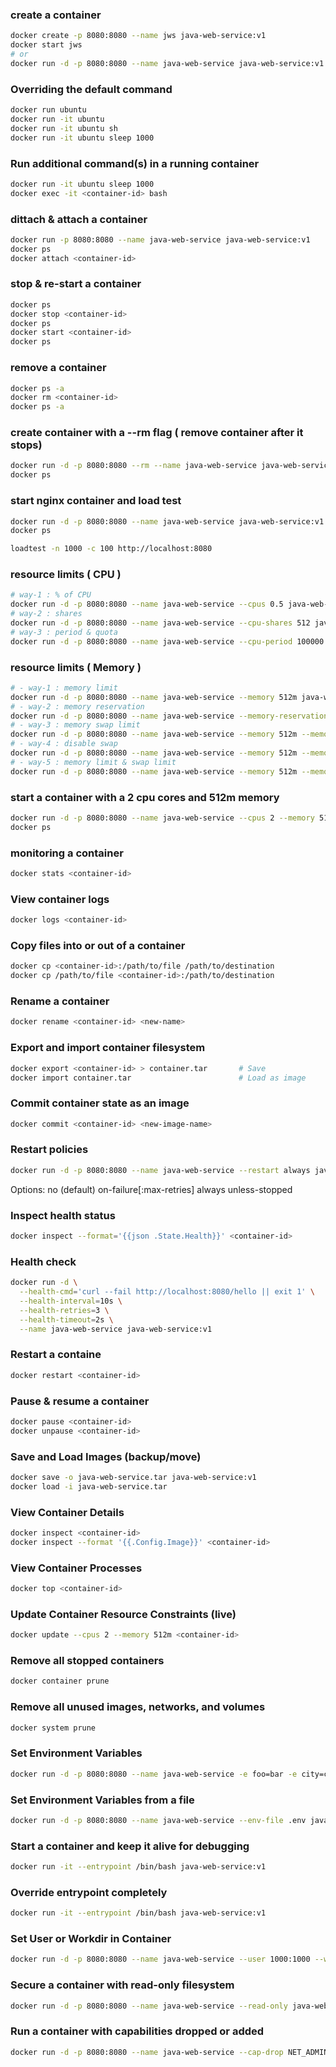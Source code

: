 


### create a container

```bash
docker create -p 8080:8080 --name jws java-web-service:v1
docker start jws
# or
docker run -d -p 8080:8080 --name java-web-service java-web-service:v1
```


### Overriding the default command
```bash
docker run ubuntu 
docker run -it ubuntu 
docker run -it ubuntu sh
docker run -it ubuntu sleep 1000
```


### Run additional command(s) in a running container
```bash
docker run -it ubuntu sleep 1000
docker exec -it <container-id> bash
```


### dittach & attach a container 
```bash
docker run -p 8080:8080 --name java-web-service java-web-service:v1
docker ps
docker attach <container-id>
```


### stop & re-start a container
```bash
docker ps
docker stop <container-id>
docker ps
docker start <container-id>
docker ps
```

### remove a container
```bash
docker ps -a
docker rm <container-id>
docker ps -a
```

### create container with a --rm flag ( remove container after it stops)
```bash
docker run -d -p 8080:8080 --rm --name java-web-service java-web-service:v1
docker ps
```





### start nginx container and load test
```bash
docker run -d -p 8080:8080 --name java-web-service java-web-service:v1
docker ps

loadtest -n 1000 -c 100 http://localhost:8080
```


### resource limits ( CPU )

```bash
# way-1 : % of CPU
docker run -d -p 8080:8080 --name java-web-service --cpus 0.5 java-web-service:v1
# way-2 : shares
docker run -d -p 8080:8080 --name java-web-service --cpu-shares 512 java-web-service:v1
# way-3 : period & quota
docker run -d -p 8080:8080 --name java-web-service --cpu-period 100000 --cpu-quota 50000 java-web-service:v1
```

### resource limits ( Memory )

```bash
# - way-1 : memory limit
docker run -d -p 8080:8080 --name java-web-service --memory 512m java-web-service:v1
# - way-2 : memory reservation
docker run -d -p 8080:8080 --name java-web-service --memory-reservation 256m java-web-service:v1
# - way-3 : memory swap limit
docker run -d -p 8080:8080 --name java-web-service --memory 512m --memory-swap 1g java-web-service:v1
# - way-4 : disable swap
docker run -d -p 8080:8080 --name java-web-service --memory 512m --memory-swap -1 java-web-service:v1
# - way-5 : memory limit & swap limit
docker run -d -p 8080:8080 --name java-web-service --memory 512m --memory-swap 512m java-web-service:v1
```

### start a container with a 2 cpu cores and 512m memory
```bash
docker run -d -p 8080:8080 --name java-web-service --cpus 2 --memory 512m java-web-service:v1
docker ps
```

### monitoring a container
```bash
docker stats <container-id>
```



### View container logs
```bash
docker logs <container-id>
```


### Copy files into or out of a container
```bash
docker cp <container-id>:/path/to/file /path/to/destination
docker cp /path/to/file <container-id>:/path/to/destination
```


### Rename a container
```bash
docker rename <container-id> <new-name>
```

###  Export and import container filesystem
```bash
docker export <container-id> > container.tar       # Save
docker import container.tar                        # Load as image
```

### Commit container state as an image
```bash
docker commit <container-id> <new-image-name>
```


### Restart policies

```bash
docker run -d -p 8080:8080 --name java-web-service --restart always java-web-service:v1
```
Options:
no (default)
on-failure[:max-retries]
always
unless-stopped


###  Inspect health status
```bash
docker inspect --format='{{json .State.Health}}' <container-id>
```

###  Health check
```bash
docker run -d \
  --health-cmd='curl --fail http://localhost:8080/hello || exit 1' \
  --health-interval=10s \
  --health-retries=3 \
  --health-timeout=2s \
  --name java-web-service java-web-service:v1
```



###  Restart a containe
```bash
docker restart <container-id>
```

###  Pause & resume a container
```bash
docker pause <container-id>
docker unpause <container-id>
```

### Save and Load Images (backup/move)
```bash
docker save -o java-web-service.tar java-web-service:v1
docker load -i java-web-service.tar
```

### View Container Details
```bash
docker inspect <container-id>
docker inspect --format '{{.Config.Image}}' <container-id>
```


### View Container Processes
```bash
docker top <container-id>
```

### Update Container Resource Constraints (live)
```bash
docker update --cpus 2 --memory 512m <container-id>
```


### Remove all stopped containers
```bash
docker container prune
```

### Remove all unused images, networks, and volumes
```bash
docker system prune
```


### Set Environment Variables
```bash
docker run -d -p 8080:8080 --name java-web-service -e foo=bar -e city=chennai java-web-service:v1
```

### Set Environment Variables from a file
```bash
docker run -d -p 8080:8080 --name java-web-service --env-file .env java-web-service:v1
```

### Start a container and keep it alive for debugging
```bash
docker run -it --entrypoint /bin/bash java-web-service:v1
```


### Override entrypoint completely
```bash
docker run -it --entrypoint /bin/bash java-web-service:v1
```


### Set User or Workdir in Container
```bash
docker run -d -p 8080:8080 --name java-web-service --user 1000:1000 --workdir /app java-web-service:v1
```

### Secure a container with read-only filesystem
```bash
docker run -d -p 8080:8080 --name java-web-service --read-only java-web-service:v1
```


### Run a container with capabilities dropped or added
```bash
docker run -d -p 8080:8080 --name java-web-service --cap-drop NET_ADMIN --cap-add SYS_TIME java-web-service:v1
```